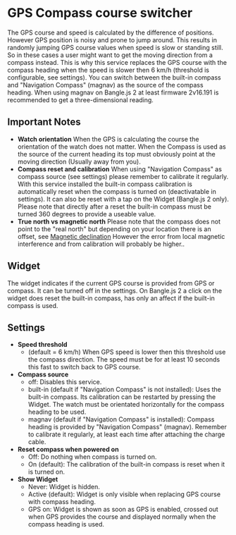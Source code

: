# GPS Compass course switcher
The GPS course and speed is calculated by the difference of positions.
However GPS position is noisy and prone to jump around.
This results in randomly jumping GPS course values when speed is slow or standing still.
So in these cases a user might want to get the moving direction from a compass instead.
This is why this service replaces the GPS course with the compass heading when the speed is slower then 6 km/h (threshold is configurable, see settings).
You can switch between the built-in compass and "Navigation Compass" (magnav) as the source of the compass heading. When using magnav on Bangle.js 2 at least firmware 2v16.191 is recommended to get a three-dimensional reading.

## Important Notes
* **Watch orientation**
  When the GPS is calculating the course the orientation of the watch does not matter.
  When the Compass is used as the source of the current heading its top must obviously point at the moving direction (Usually away from you).
* **Compass reset and calibration**
  When using "Navigation Compass" as compass source (see settings) please remember to calibrate it regularly.
  With this service installed the built-in compass calibration is automatically reset when the compass is turned on (deactivatable in settings). It can also be reset with a tap on the Widget (Bangle.js 2 only). Please note that directly after a reset the built-in compass must be turned 360 degrees to provide a useable value.
* **True north vs magnetic north**
  Please note that the compass does not point to the "real north" but depending on your location there is an offset, see [Magnetic declination](https://en.wikipedia.org/wiki/Magnetic_declination)
  However the error from local magnetic interference and from calibration will probably be higher..

## Widget
The widget indicates if the current GPS course is provided from GPS or compass.
It can be turned off in the settings.
On Bangle.js 2 a click on the widget does reset the built-in compass, has only an affect if the built-in compass is used.

## Settings
* **Speed threshold**
  - (default = 6 km/h) When GPS speed is lower then this threshold use the compass direction. The speed must be for at least 10 seconds this fast to switch back to GPS course.
* **Compass source**
  - off: Disables this service.
  - built-in (default if "Navigation Compass" is not installed): Uses the built-in compass. Its calibration can be restarted by pressing the Widget. The watch must be orientated horizontally for the compass heading to be used.
  - magnav (default if "Navigation Compass" is installed): Compass heading is provided by "Navigation Compass" (magnav). Remember to calibrate it regularly, at least each time after attaching the charge cable.
* **Reset compass when powered on**
  - Off: Do nothing when compass is turned on.
  - On (default): The calibration of the built-in compass is reset when it is turned on.
* **Show Widget**
  - Never: Widget is hidden.
  - Active (default): Widget is only visible when replacing GPS course with compass heading.
  - GPS on: Widget is shown as soon as GPS is enabled, crossed out when GPS provides the course and displayed normally when the compass heading is used.
